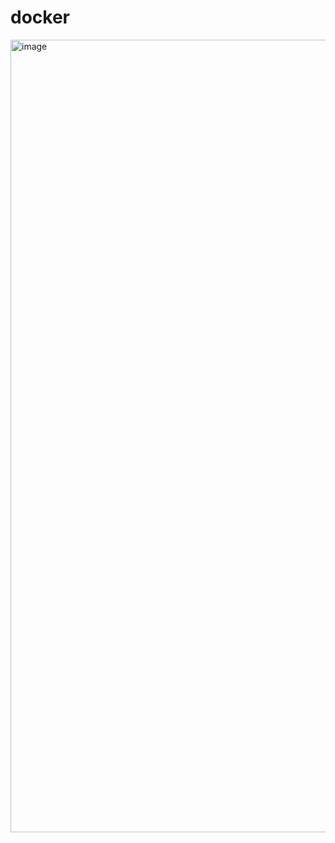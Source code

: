 # docker
<img width="1268" alt="image" src="https://github.com/user-attachments/assets/e4542d29-2615-401c-9a70-2a88382990a0" />

